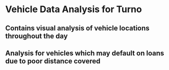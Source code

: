 # Vehicle Data Analysis for Turno

## Contains visual analysis of vehicle locations throughout the day
## Analysis for vehicles which may default on loans due to poor distance covered 
